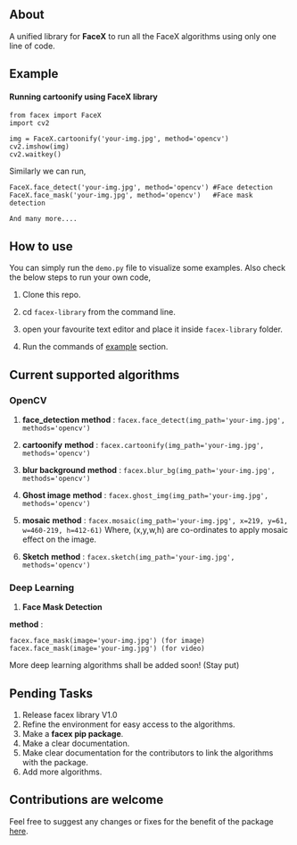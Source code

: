 ## About

A unified library for **FaceX** to run all the FaceX algorithms using only one line of code. 

## Example
#### Running cartoonify using FaceX library
    from facex import FaceX 
    import cv2
    
    img = FaceX.cartoonify('your-img.jpg', method='opencv')
    cv2.imshow(img)
    cv2.waitkey()

Similarly we can run,

    FaceX.face_detect('your-img.jpg', method='opencv') #Face detection
    FaceX.face_mask('your-img.jpg', method='opencv')   #Face mask detection
    
    And many more....

## How to use

You can simply run the `demo.py` file to visualize some examples. Also check the below steps to run your own code,

1) Clone this repo.

2) cd `facex-library` from the command line.

3) open your favourite text editor and place it inside `facex-library` folder. 

4) Run the commands of [example](#Example) section.

## Current supported algorithms

### OpenCV

1) **face_detection**
	**method** : `facex.face_detect(img_path='your-img.jpg', methods='opencv')`

2) **cartoonify**
**method** : `facex.cartoonify(img_path='your-img.jpg', methods='opencv')`

3) **blur background**
**method** : `facex.blur_bg(img_path='your-img.jpg', methods='opencv')`

4) **Ghost image**
**method** : `facex.ghost_img(img_path='your-img.jpg', methods='opencv')`

5) **mosaic**
**method** : `facex.mosaic(img_path='your-img.jpg', x=219, y=61, w=460-219, h=412-61)`
Where, (x,y,w,h) are co-ordinates to apply mosaic effect on the image.

6) **Sketch**
**method** : `facex.sketch(img_path='your-img.jpg', methods='opencv')`

### Deep Learning

1) **Face Mask Detection**

**method** : 

```
facex.face_mask(image='your-img.jpg') (for image)
facex.face_mask(image='your-img.jpg') (for video)
```

More deep learning algorithms shall be added soon! (Stay put)

## Pending Tasks

1) Release facex library V1.0
2) Refine the environment for easy access to the algorithms.
3) Make a **facex pip package**. 
4) Make a clear documentation.
5) Make clear documentation for the contributors to link the algorithms with the package. 
6) Add more algorithms.

## Contributions are welcome
Feel free to suggest any changes or fixes for the benefit of the package [here](https://github.com/akshitagupta15june/Face-X/discussions/323).


